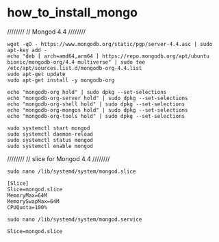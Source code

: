 # how_to_install_mongo


////////
// Mongod 4.4
////////
```console
wget -qO - https://www.mongodb.org/static/pgp/server-4.4.asc | sudo apt-key add -
echo "deb [ arch=amd64,arm64 ] https://repo.mongodb.org/apt/ubuntu bionic/mongodb-org/4.4 multiverse" | sudo tee /etc/apt/sources.list.d/mongodb-org-4.4.list
sudo apt-get update
sudo apt-get install -y mongodb-org
```

```console
echo "mongodb-org hold" | sudo dpkg --set-selections
echo "mongodb-org-server hold" | sudo dpkg --set-selections
echo "mongodb-org-shell hold" | sudo dpkg --set-selections
echo "mongodb-org-mongos hold" | sudo dpkg --set-selections
echo "mongodb-org-tools hold" | sudo dpkg --set-selections
```

```console
sudo systemctl start mongod
sudo systemctl daemon-reload
sudo systemctl status mongod
sudo systemctl enable mongod
```

////////
// slice for Mongod 4.4
////////
```console
sudo nano /lib/systemd/system/mongod.slice
```

```
[Slice]
Slice=mongod.slice
MemoryMax=64M
MemorySwapMax=64M
CPUQuota=100%
```

```console
sudo nano /lib/systemd/system/mongod.service
```
```
Slice=mongod.slice
```
